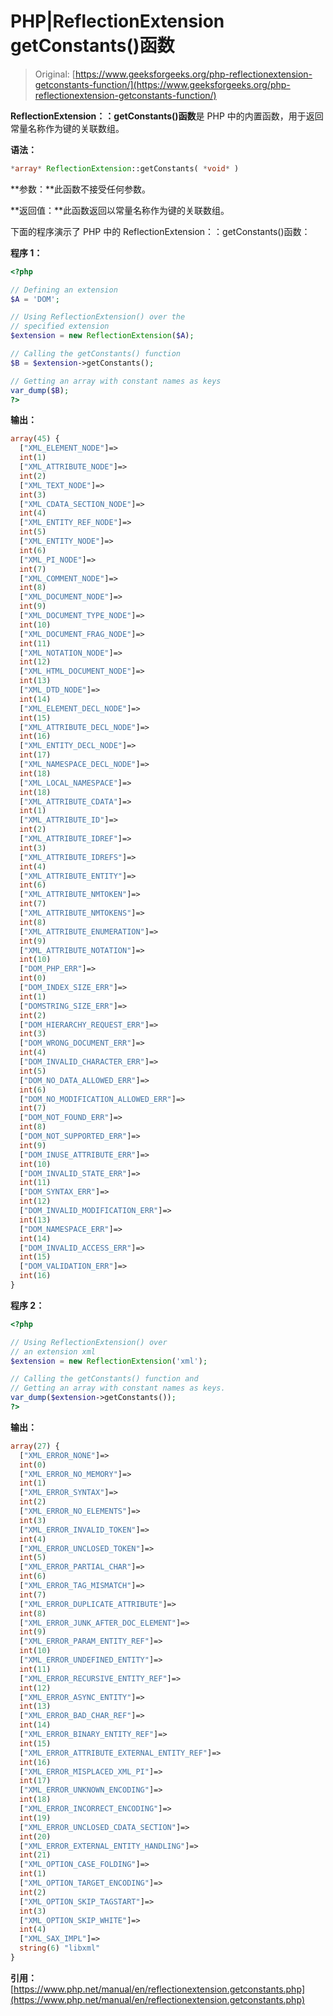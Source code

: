 # PHP|ReflectionExtension getConstants()函数

> Original: [https://www.geeksforgeeks.org/php-reflectionextension-getconstants-function/](https://www.geeksforgeeks.org/php-reflectionextension-getconstants-function/)

**ReflectionExtension：：getConstants()函数**是 PHP 中的内置函数，用于返回常量名称作为键的关联数组。

**语法：**

```php
*array* ReflectionExtension::getConstants( *void* )
```

**参数：**此函数不接受任何参数。

**返回值：**此函数返回以常量名称作为键的关联数组。

下面的程序演示了 PHP 中的 ReflectionExtension：：getConstants()函数：

**程序 1：**

```php
<?php

// Defining an extension
$A = 'DOM';

// Using ReflectionExtension() over the 
// specified extension
$extension = new ReflectionExtension($A);

// Calling the getConstants() function
$B = $extension->getConstants();

// Getting an array with constant names as keys
var_dump($B);
?>
```

**输出：**

```php
array(45) {
  ["XML_ELEMENT_NODE"]=>
  int(1)
  ["XML_ATTRIBUTE_NODE"]=>
  int(2)
  ["XML_TEXT_NODE"]=>
  int(3)
  ["XML_CDATA_SECTION_NODE"]=>
  int(4)
  ["XML_ENTITY_REF_NODE"]=>
  int(5)
  ["XML_ENTITY_NODE"]=>
  int(6)
  ["XML_PI_NODE"]=>
  int(7)
  ["XML_COMMENT_NODE"]=>
  int(8)
  ["XML_DOCUMENT_NODE"]=>
  int(9)
  ["XML_DOCUMENT_TYPE_NODE"]=>
  int(10)
  ["XML_DOCUMENT_FRAG_NODE"]=>
  int(11)
  ["XML_NOTATION_NODE"]=>
  int(12)
  ["XML_HTML_DOCUMENT_NODE"]=>
  int(13)
  ["XML_DTD_NODE"]=>
  int(14)
  ["XML_ELEMENT_DECL_NODE"]=>
  int(15)
  ["XML_ATTRIBUTE_DECL_NODE"]=>
  int(16)
  ["XML_ENTITY_DECL_NODE"]=>
  int(17)
  ["XML_NAMESPACE_DECL_NODE"]=>
  int(18)
  ["XML_LOCAL_NAMESPACE"]=>
  int(18)
  ["XML_ATTRIBUTE_CDATA"]=>
  int(1)
  ["XML_ATTRIBUTE_ID"]=>
  int(2)
  ["XML_ATTRIBUTE_IDREF"]=>
  int(3)
  ["XML_ATTRIBUTE_IDREFS"]=>
  int(4)
  ["XML_ATTRIBUTE_ENTITY"]=>
  int(6)
  ["XML_ATTRIBUTE_NMTOKEN"]=>
  int(7)
  ["XML_ATTRIBUTE_NMTOKENS"]=>
  int(8)
  ["XML_ATTRIBUTE_ENUMERATION"]=>
  int(9)
  ["XML_ATTRIBUTE_NOTATION"]=>
  int(10)
  ["DOM_PHP_ERR"]=>
  int(0)
  ["DOM_INDEX_SIZE_ERR"]=>
  int(1)
  ["DOMSTRING_SIZE_ERR"]=>
  int(2)
  ["DOM_HIERARCHY_REQUEST_ERR"]=>
  int(3)
  ["DOM_WRONG_DOCUMENT_ERR"]=>
  int(4)
  ["DOM_INVALID_CHARACTER_ERR"]=>
  int(5)
  ["DOM_NO_DATA_ALLOWED_ERR"]=>
  int(6)
  ["DOM_NO_MODIFICATION_ALLOWED_ERR"]=>
  int(7)
  ["DOM_NOT_FOUND_ERR"]=>
  int(8)
  ["DOM_NOT_SUPPORTED_ERR"]=>
  int(9)
  ["DOM_INUSE_ATTRIBUTE_ERR"]=>
  int(10)
  ["DOM_INVALID_STATE_ERR"]=>
  int(11)
  ["DOM_SYNTAX_ERR"]=>
  int(12)
  ["DOM_INVALID_MODIFICATION_ERR"]=>
  int(13)
  ["DOM_NAMESPACE_ERR"]=>
  int(14)
  ["DOM_INVALID_ACCESS_ERR"]=>
  int(15)
  ["DOM_VALIDATION_ERR"]=>
  int(16)
}

```

**程序 2：**

```php
<?php

// Using ReflectionExtension() over 
// an extension xml
$extension = new ReflectionExtension('xml');

// Calling the getConstants() function and
// Getting an array with constant names as keys.
var_dump($extension->getConstants());
?>
```

**输出：**

```php
array(27) {
  ["XML_ERROR_NONE"]=>
  int(0)
  ["XML_ERROR_NO_MEMORY"]=>
  int(1)
  ["XML_ERROR_SYNTAX"]=>
  int(2)
  ["XML_ERROR_NO_ELEMENTS"]=>
  int(3)
  ["XML_ERROR_INVALID_TOKEN"]=>
  int(4)
  ["XML_ERROR_UNCLOSED_TOKEN"]=>
  int(5)
  ["XML_ERROR_PARTIAL_CHAR"]=>
  int(6)
  ["XML_ERROR_TAG_MISMATCH"]=>
  int(7)
  ["XML_ERROR_DUPLICATE_ATTRIBUTE"]=>
  int(8)
  ["XML_ERROR_JUNK_AFTER_DOC_ELEMENT"]=>
  int(9)
  ["XML_ERROR_PARAM_ENTITY_REF"]=>
  int(10)
  ["XML_ERROR_UNDEFINED_ENTITY"]=>
  int(11)
  ["XML_ERROR_RECURSIVE_ENTITY_REF"]=>
  int(12)
  ["XML_ERROR_ASYNC_ENTITY"]=>
  int(13)
  ["XML_ERROR_BAD_CHAR_REF"]=>
  int(14)
  ["XML_ERROR_BINARY_ENTITY_REF"]=>
  int(15)
  ["XML_ERROR_ATTRIBUTE_EXTERNAL_ENTITY_REF"]=>
  int(16)
  ["XML_ERROR_MISPLACED_XML_PI"]=>
  int(17)
  ["XML_ERROR_UNKNOWN_ENCODING"]=>
  int(18)
  ["XML_ERROR_INCORRECT_ENCODING"]=>
  int(19)
  ["XML_ERROR_UNCLOSED_CDATA_SECTION"]=>
  int(20)
  ["XML_ERROR_EXTERNAL_ENTITY_HANDLING"]=>
  int(21)
  ["XML_OPTION_CASE_FOLDING"]=>
  int(1)
  ["XML_OPTION_TARGET_ENCODING"]=>
  int(2)
  ["XML_OPTION_SKIP_TAGSTART"]=>
  int(3)
  ["XML_OPTION_SKIP_WHITE"]=>
  int(4)
  ["XML_SAX_IMPL"]=>
  string(6) "libxml"
}

```

**引用：**[https://www.php.net/manual/en/reflectionextension.getconstants.php](https://www.php.net/manual/en/reflectionextension.getconstants.php)